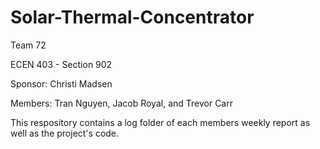 # Solar-Thermal-Concentrator

Team 72 

ECEN 403 - Section 902

Sponsor: Christi Madsen

Members: Tran Nguyen, Jacob Royal, and Trevor Carr


This respository contains a log folder of each members weekly report as well as the project's code. 
